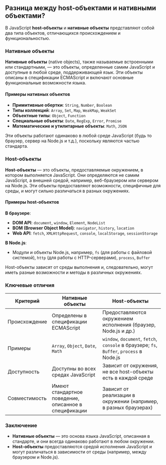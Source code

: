 ## Разница между host-объектами и нативными объектами?

В JavaScript **host-объекты** и **нативные объекты** представляют собой два типа объектов, отличающихся происхождением и функциональностью.

### Нативные объекты

**Нативные объекты** (native objects), также называемые встроенными или стандартными, — это объекты, определенные самим JavaScript и доступные в любой среде, поддерживающей язык. Эти объекты описаны в спецификации ECMAScript и включают основные функциональные возможности языка.

#### Примеры нативных объектов

- **Примитивные обертки**: `String`, `Number`, `Boolean`
- **Типы коллекций**: `Array`, `Set`, `Map`, `WeakMap`, `WeakSet`
- **Объектные типы**: `Object`, `Function`
- **Специальные объекты**: `Date`, `RegExp`, `Error`, `Promise`
- **Математические и утилитарные объекты**: `Math`, `JSON`

Эти объекты работают одинаково в любой среде JavaScript (будь то браузер, сервер на Node.js и т.д.), поскольку являются частью стандарта.

### Host-объекты

**Host-объекты** — это объекты, предоставляемые окружением, в котором выполняется JavaScript. Они определяются не самим JavaScript, а внешней средой, например, веб-браузером или сервером на Node.js. Эти объекты предоставляют возможности, специфичные для среды, и могут сильно различаться в разных окружениях.

#### Примеры host-объектов

**В браузере**:
- **DOM API**: `document`, `window`, `Element`, `NodeList`
- **BOM (Browser Object Model)**: `navigator`, `history`, `location`
- **Web API**: `fetch`, `XMLHttpRequest`, `console`, `localStorage`, `sessionStorage`

**В Node.js**:
- Модули и объекты Node.js, например, `fs` (для работы с файловой системой), `http` (для работы с HTTP-серверами), `process`, `Buffer`

Host-объекты зависят от среды выполнения и, следовательно, могут иметь разные возможности и методы в различных окружениях.

### Ключевые отличия

| Критерий                 | Нативные объекты                              | Host-объекты                                     |
|--------------------------|-----------------------------------------------|--------------------------------------------------|
| Происхождение            | Определены в спецификации ECMAScript          | Предоставляются окружением исполнения (браузер, Node.js и др.) |
| Примеры                  | `Array`, `Object`, `Date`, `Math`             | `window`, `document`, `fetch`, `console` в браузере; `fs`, `Buffer`, `process` в Node.js |
| Доступность              | Доступны во всех средах JavaScript            | Зависит от окружения, не все host-объекты есть в каждой среде |
| Совместимость            | Имеют стандартное поведение, описанное в спецификации | Зависит от реализации в окружении (например, в разных браузерах) |

### Заключение

- **Нативные объекты** — это основа языка JavaScript, описанная в стандарте, и они всегда одинаково работают в любом окружении.
- **Host-объекты** предоставляются средой исполнения JavaScript и могут различаться в зависимости от среды (например, между браузером и Node.js).